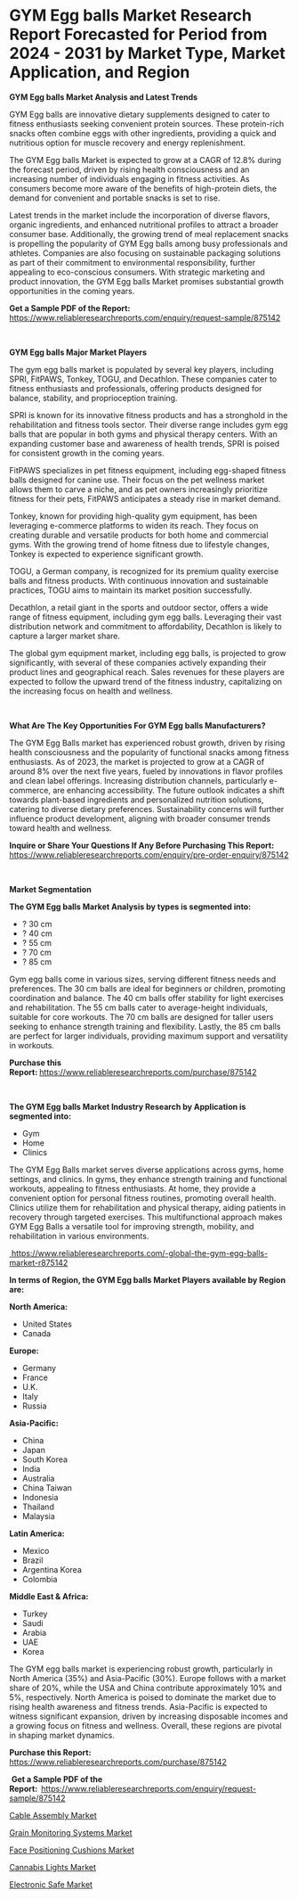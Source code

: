 <p><h1>GYM Egg balls Market Research Report Forecasted for Period from 2024 -  2031 by Market Type, Market Application, and Region</h1></p><p><strong>GYM Egg balls Market Analysis and Latest Trends</strong></p>
<p><p>GYM Egg balls are innovative dietary supplements designed to cater to fitness enthusiasts seeking convenient protein sources. These protein-rich snacks often combine eggs with other ingredients, providing a quick and nutritious option for muscle recovery and energy replenishment. </p><p>The GYM Egg balls Market is expected to grow at a CAGR of 12.8% during the forecast period, driven by rising health consciousness and an increasing number of individuals engaging in fitness activities. As consumers become more aware of the benefits of high-protein diets, the demand for convenient and portable snacks is set to rise. </p><p>Latest trends in the market include the incorporation of diverse flavors, organic ingredients, and enhanced nutritional profiles to attract a broader consumer base. Additionally, the growing trend of meal replacement snacks is propelling the popularity of GYM Egg balls among busy professionals and athletes. Companies are also focusing on sustainable packaging solutions as part of their commitment to environmental responsibility, further appealing to eco-conscious consumers. With strategic marketing and product innovation, the GYM Egg balls Market promises substantial growth opportunities in the coming years.</p></p>
<p><strong>Get a Sample PDF of the Report:&nbsp;</strong> <a href="https://www.reliableresearchreports.com/enquiry/request-sample/875142?utm_campaign=34&utm_medium=2&utm_source=Github&utm_content=ia&utm_term=16112024&utm_id=gym-egg-balls">https://www.reliableresearchreports.com/enquiry/request-sample/875142</a></p>
<p>&nbsp;</p>
<p><strong>GYM Egg balls Major Market Players</strong></p>
<p><p>The gym egg balls market is populated by several key players, including SPRI, FitPAWS, Tonkey, TOGU, and Decathlon. These companies cater to fitness enthusiasts and professionals, offering products designed for balance, stability, and proprioception training.</p><p>SPRI is known for its innovative fitness products and has a stronghold in the rehabilitation and fitness tools sector. Their diverse range includes gym egg balls that are popular in both gyms and physical therapy centers. With an expanding customer base and awareness of health trends, SPRI is poised for consistent growth in the coming years.</p><p>FitPAWS specializes in pet fitness equipment, including egg-shaped fitness balls designed for canine use. Their focus on the pet wellness market allows them to carve a niche, and as pet owners increasingly prioritize fitness for their pets, FitPAWS anticipates a steady rise in market demand.</p><p>Tonkey, known for providing high-quality gym equipment, has been leveraging e-commerce platforms to widen its reach. They focus on creating durable and versatile products for both home and commercial gyms. With the growing trend of home fitness due to lifestyle changes, Tonkey is expected to experience significant growth.</p><p>TOGU, a German company, is recognized for its premium quality exercise balls and fitness products. With continuous innovation and sustainable practices, TOGU aims to maintain its market position successfully. </p><p>Decathlon, a retail giant in the sports and outdoor sector, offers a wide range of fitness equipment, including gym egg balls. Leveraging their vast distribution network and commitment to affordability, Decathlon is likely to capture a larger market share.</p><p>The global gym equipment market, including egg balls, is projected to grow significantly, with several of these companies actively expanding their product lines and geographical reach. Sales revenues for these players are expected to follow the upward trend of the fitness industry, capitalizing on the increasing focus on health and wellness.</p></p>
<p>&nbsp;</p>
<p><strong>What Are The Key Opportunities For GYM Egg balls Manufacturers?</strong></p>
<p><p>The GYM Egg Balls market has experienced robust growth, driven by rising health consciousness and the popularity of functional snacks among fitness enthusiasts. As of 2023, the market is projected to grow at a CAGR of around 8% over the next five years, fueled by innovations in flavor profiles and clean label offerings. Increasing distribution channels, particularly e-commerce, are enhancing accessibility. The future outlook indicates a shift towards plant-based ingredients and personalized nutrition solutions, catering to diverse dietary preferences. Sustainability concerns will further influence product development, aligning with broader consumer trends toward health and wellness.</p></p>
<p><strong>Inquire or Share Your Questions If Any Before Purchasing This Report:</strong> <a href="https://www.reliableresearchreports.com/enquiry/pre-order-enquiry/875142?utm_campaign=34&utm_medium=2&utm_source=Github&utm_content=ia&utm_term=16112024&utm_id=gym-egg-balls">https://www.reliableresearchreports.com/enquiry/pre-order-enquiry/875142</a></p>
<p>&nbsp;</p>
<p><strong>Market Segmentation</strong></p>
<p><strong>The GYM Egg balls Market Analysis by types is segmented into:</strong></p>
<p><ul><li>? 30 cm</li><li>? 40 cm</li><li>? 55 cm</li><li>? 70 cm</li><li>? 85 cm</li></ul></p>
<p><p>Gym egg balls come in various sizes, serving different fitness needs and preferences. The 30 cm balls are ideal for beginners or children, promoting coordination and balance. The 40 cm balls offer stability for light exercises and rehabilitation. The 55 cm balls cater to average-height individuals, suitable for core workouts. The 70 cm balls are designed for taller users seeking to enhance strength training and flexibility. Lastly, the 85 cm balls are perfect for larger individuals, providing maximum support and versatility in workouts.</p></p>
<p><strong>Purchase this Report:&nbsp;</strong><a href="https://www.reliableresearchreports.com/purchase/875142?utm_campaign=34&utm_medium=2&utm_source=Github&utm_content=ia&utm_term=16112024&utm_id=gym-egg-balls">https://www.reliableresearchreports.com/purchase/875142</a></p>
<p>&nbsp;</p>
<p><strong>The GYM Egg balls Market Industry Research by Application is segmented into:</strong></p>
<p><ul><li>Gym</li><li>Home</li><li>Clinics</li></ul></p>
<p><p>The GYM Egg Balls market serves diverse applications across gyms, home settings, and clinics. In gyms, they enhance strength training and functional workouts, appealing to fitness enthusiasts. At home, they provide a convenient option for personal fitness routines, promoting overall health. Clinics utilize them for rehabilitation and physical therapy, aiding patients in recovery through targeted exercises. This multifunctional approach makes GYM Egg Balls a versatile tool for improving strength, mobility, and rehabilitation in various environments.</p></p>
<p><a href="https://www.reliableresearchreports.com/-global-the-gym-egg-balls-market-r875142?utm_campaign=34&utm_medium=2&utm_source=Github&utm_content=ia&utm_term=16112024&utm_id=gym-egg-balls">&nbsp;https://www.reliableresearchreports.com/-global-the-gym-egg-balls-market-r875142</a></p>
<p><strong>In terms of Region, the GYM Egg balls Market Players available by Region are:</strong></p>
<p>
    <p> <strong> North America: </strong>
        <ul>
            <li>United States</li>
            <li>Canada</li>
        </ul>
        </p> 
    <p> <strong> Europe: </strong>
        <ul>
            <li>Germany</li>
            <li>France</li>
            <li>U.K.</li>
            <li>Italy</li>
            <li>Russia</li>
        </ul>
        </p> 
    <p> <strong> Asia-Pacific: </strong>
        <ul>
            <li>China</li>
            <li>Japan</li>
            <li>South Korea</li>
            <li>India</li>
            <li>Australia</li>
            <li>China Taiwan</li>
            <li>Indonesia</li>
            <li>Thailand</li>
            <li>Malaysia</li>
        </ul>
        </p> 
    <p> <strong> Latin America: </strong>
        <ul>
            <li>Mexico</li>
            <li>Brazil</li>
            <li>Argentina Korea</li>
            <li>Colombia</li>
        </ul>
        </p> 
    <p> <strong> Middle East & Africa: </strong>
        <ul>
            <li>Turkey</li>
            <li>Saudi</li>
            <li>Arabia</li>
            <li>UAE</li>
            <li>Korea</li>
        </ul>
    </p>
    </p>
<p><p>The GYM egg balls market is experiencing robust growth, particularly in North America (35%) and Asia-Pacific (30%). Europe follows with a market share of 20%, while the USA and China contribute approximately 10% and 5%, respectively. North America is poised to dominate the market due to rising health awareness and fitness trends. Asia-Pacific is expected to witness significant expansion, driven by increasing disposable incomes and a growing focus on fitness and wellness. Overall, these regions are pivotal in shaping market dynamics.</p></p>
<p><strong>Purchase this Report: </strong><a href="https://www.reliableresearchreports.com/purchase/875142?utm_campaign=34&utm_medium=2&utm_source=Github&utm_content=ia&utm_term=16112024&utm_id=gym-egg-balls">https://www.reliableresearchreports.com/purchase/875142</a></p>
<p>&nbsp;<strong>Get a Sample PDF of the Report:&nbsp;&nbsp;</strong><a href="https://www.reliableresearchreports.com/enquiry/request-sample/875142?utm_campaign=34&utm_medium=2&utm_source=Github&utm_content=ia&utm_term=16112024&utm_id=gym-egg-balls">https://www.reliableresearchreports.com/enquiry/request-sample/875142</a></p>
<p><strong></strong></p>
<p><p><a href="https://www.linkedin.com/pulse/cable-assembly-market-evolution-global-trends-regional-dynamics-jb5pf?utm_campaign=34&utm_medium=2&utm_source=Github&utm_content=ia&utm_term=16112024&utm_id=gym-egg-balls">Cable Assembly Market</a></p><p><a href="https://issuu.com/reportprime-2/docs/grain-monitoring-systems-market-siz_54c292be789183?utm_campaign=34&utm_medium=2&utm_source=Github&utm_content=ia&utm_term=16112024&utm_id=gym-egg-balls">Grain Monitoring Systems Market</a></p><p><a href="https://github.com/AshikRahman991/Market-Research-Report-List-1/blob/main/face-positioning-cushions-market.md?utm_campaign=34&utm_medium=2&utm_source=Github&utm_content=ia&utm_term=16112024&utm_id=gym-egg-balls">Face Positioning Cushions Market</a></p><p><a href="https://issuu.com/reportprime-2/docs/cannabis-lights-market-size-2030.pp_d2f109b40ed548?utm_campaign=34&utm_medium=2&utm_source=Github&utm_content=ia&utm_term=16112024&utm_id=gym-egg-balls">Cannabis Lights Market</a></p><p><a href="https://github.com/mabutironaldo/Market-Research-Report-List-6/blob/main/electronic-safe-market.md?utm_campaign=34&utm_medium=2&utm_source=Github&utm_content=ia&utm_term=16112024&utm_id=gym-egg-balls">Electronic Safe Market</a></p></p>
